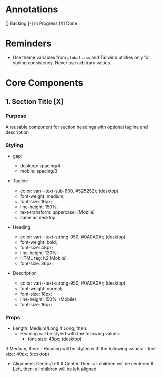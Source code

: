 # Annotations
[] Backlog
[-] In Progress
[X] Done

# Reminders
- Use theme variables from `global.css` and Tailwind utilities only for styling consistency. Never use arbitrary values.


# Core Components
## 1. Section Title [X]
### Purpose
A reusable component for section headings with optional tagline and description

### Styling 
- gap: 
    - desktop: spacing/4
    - mobile: spacing/3

- Tagline 
    - color: var(--text-sub-600, #525252);
(desktop)
    - font-weight: medium;
    - font-size: 16px;
    - line-height: 150%;
    - text-transform: uppercase;
(Mobile)
    - same as desktop
- Heading
    - color: var(--text-strong-950, #0A0A0A);
    (desktop)
    - font-weight: bold;
    - font-size: 48px;
    - line-height: 120%;
    - HTML tag: h2
    (Mobile)
    - font-size: 36px;

- Description
    - color: var(--text-strong-950, #0A0A0A);
(desktop)
    - font-weight: normal;
    - font-size: 18px;
    - line-height: 150%;
(Mobile)
    - font-size: 16px;

### Props
- Length: Medium/Long
If Long, then: 
    - Heading will be styled with the following values:
        - font-size: 48px; (desktop)

If Medium, then: 
    - Heading will be styled with the following values:
        - font-size: 40px; (desktop)
        

- Alignment: Center/Left
If Center, then: all children will be centered
If Left, then: all children will be left aligned

